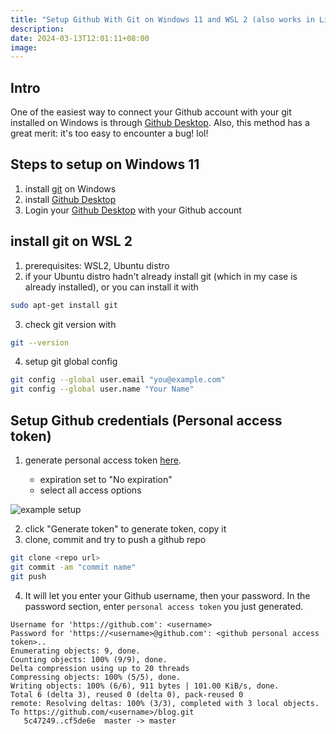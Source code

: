 ```yaml
---
title: "Setup Github With Git on Windows 11 and WSL 2 (also works in Linux/Mac)"
description: 
date: 2024-03-13T12:01:11+08:00
image: 
---
```


## Intro

One of the easiest way to connect your Github account with your git installed on Windows is through [Github Desktop](https://desktop.github.com/). Also, this method has a great merit: it's too easy to encounter a bug! lol!

## Steps to setup on Windows 11

1. install [git](https://git-scm.com/downloads) on Windows
2. install [Github Desktop](https://desktop.github.com/)
3. Login your [Github Desktop](https://desktop.github.com/) with your Github account

## install git on WSL 2

1. prerequisites: WSL2, Ubuntu distro
2. if your Ubuntu distro hadn't already install git (which in my case is already installed), or you can install it with 
```bash
sudo apt-get install git
```
3. check git version with
```bash
git --version
```
4. setup git global config
```bash
git config --global user.email "you@example.com"
git config --global user.name "Your Name"
```

## Setup Github credentials (Personal access token)

1. generate personal access token [here](https://github.com/settings/tokens).

    - expiration set to "No expiration"
    - select all access options

![example setup](<Screenshot 2024-03-13 at 12.46.10 PM.png>)

2. click "Generate token" to generate token, copy it
3. clone, commit and try to push a github repo

```bash
git clone <repo url>
git commit -am "commit name"
git push
```
4. It will let you enter your Github username, then your password. In the password section, enter `personal access token` you just generated.

```
Username for 'https://github.com': <username>
Password for 'https://<username>@github.com': <github personal access token>..
Enumerating objects: 9, done.
Counting objects: 100% (9/9), done.
Delta compression using up to 20 threads
Compressing objects: 100% (5/5), done.
Writing objects: 100% (6/6), 911 bytes | 101.00 KiB/s, done.
Total 6 (delta 3), reused 0 (delta 0), pack-reused 0
remote: Resolving deltas: 100% (3/3), completed with 3 local objects.
To https://github.com/<username>/blog.git
   5c47249..cf5de6e  master -> master
```
